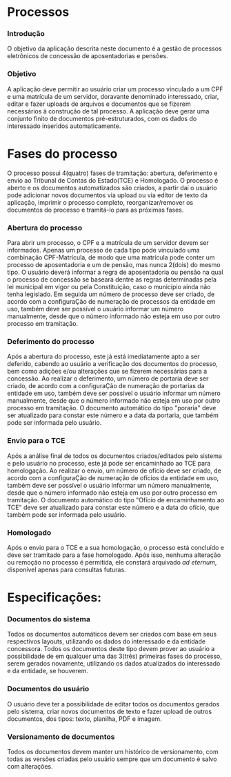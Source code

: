 # Processos

### Introdução
O objetivo da aplicação descrita neste documento é a gestão de processos eletrônicos de concessão de aposentadorias e pensões. 

### Objetivo
A aplicação deve permitir ao usuário criar um processo vinculado a um CPF e uma matrícula de um servidor, doravante denominado interessado, criar, editar e fazer uploads de arquivos e documentos que se fizerem necessários à construção de tal processo. A aplicação deve gerar uma conjunto finito de documentos pré-estruturados, com os dados do interessado inseridos automaticamente.

# Fases do processo

O processo possui 4(quatro) fases de tramitação: abertura, deferimento e envio ao Tribunal de Contas do Estado(TCE) e Homologado. O processo é aberto e os documentos automatizados são criados, a partir daí o usuário pode adicionar novos documentos via upload ou via editor de texto da aplicação, imprimir o processo completo, reorganizar/remover os documentos do processo e tramitá-lo para as próximas fases.

### Abertura do processo

Para abrir um processo, o CPF e a matrícula de um servidor devem ser informados. Apenas um processo de cada tipo pode vinculado uma combinação CPF-Matrícula, de modo que uma matrícula pode conter um processo de aposentadoria e um de pensão, mas nunca 2(dois) do mesmo tipo. O usuário deverá informar a regra de aposentadoria ou pensão na qual o processo de concessão se baseará dentre as regras determinadas pela lei municipal em vigor ou pela Constituição, caso o município ainda não tenha legislado. Em seguida um número de processo deve ser criado, de acordo com a configuraÇão de numeração de processos da entidade em uso, também deve ser possível o usuário informar um número manualmente, desde que o número informado não esteja em uso por outro processo em tramitação.


### Deferimento do processo

Após a abertura do processo, este já está imediatamente apto a ser deferido, cabendo ao usuário a verificação dos documentos do processo, bem como adições e/ou alterações que se fizerem necessárias para a concessão. Ao realizar o deferimento, um número de portaria deve ser criado, de acordo com a configuraÇão de numeração de portarias da entidade em uso, também deve ser possível o usuário informar um número manualmente, desde que o número informado não esteja em uso por outro processo em tramitação. O documento automático do tipo "poraria" deve ser atualizado para constar este número e a data da portaria, que também pode ser informada pelo usuário.

### Envio para o TCE

Após a análise final de todos os documentos criados/editados pelo sistema e pelo usuário no processo, este já pode ser encaminhado ao TCE para homologação. Ao realizar o envio, um número de ofício deve ser criado, de acordo com a configuraÇão de numeração de ofícios da entidade em uso, também deve ser possível o usuário informar um número manualmente, desde que o número informado não esteja em uso por outro processo em tramitação. O documento automático do tipo "Ofício de encaminhamento ao TCE" deve ser atualizado para constar este número e a data do ofício, que também pode ser informada pelo usuário.

### Homologado

Após o envio para o TCE e a sua homologação, o processo está concluído e deve ser tramitado para a fase homologado. Após isso, nenhuma alteração ou remoção no processo é permitida, ele constará arquivado _ad eternum_, disponível apenas para consultas futuras.


# Especificações:

### Documentos do sistema

Todos os documentos automáticos devem ser criados com base em seus respectivos layouts, utilizando os dados do interessado e da entidade concessora. Todos os documentos deste tipo devem prover ao usuário a possibilidade de em qualquer uma das 3(três) primeiras fases do processo, serem gerados novamente, utilizando os dados atualizados do interessado e da entidade, se houverem.

### Documentos do usuário

O usuário deve ter a possibilidade de editar todos os documentos gerados pelo sistema, criar novos documentos de texto e fazer upload de outros documentos, dos tipos: texto, planilha, PDF e imagem.

### Versionamento de documentos

Todos os documentos devem manter um histórico de versionamento, com todas as versões criadas pelo usuário sempre que um documento é salvo com alterações.


